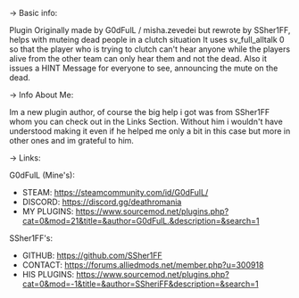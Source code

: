 -> Basic info:

Plugin Originally made by G0dFulL / misha.zevedei but rewrote by SSher1FF, helps with muteing dead people in a clutch situation
It uses sv_full_alltalk 0 so that the player who is trying to clutch can't hear anyone while the players alive from the other team can only hear them and not the dead.
Also it issues a HINT Message for everyone to see, announcing the mute on the dead.

-> Info About Me:

Im a new plugin author, of course the big help i got was from SSher1FF whom you can check out in the Links Section. Without him i wouldn't have understood making it even if he helped me only a bit in this case but more in other ones and im grateful to him.

-> Links:

G0dFulL (Mine's):

- STEAM: https://steamcommunity.com/id/G0dFulL/
- DISCORD: https://discord.gg/deathromania
- MY PLUGINS: https://www.sourcemod.net/plugins.php?cat=0&mod=21&title=&author=G0dFulL.&description=&search=1

SSher1FF's:

- GITHUB: https://github.com/SSher1FF
- CONTACT: https://forums.alliedmods.net/member.php?u=300918
- HIS PLUGINS: https://www.sourcemod.net/plugins.php?cat=0&mod=-1&title=&author=SSheriFF&description=&search=1
